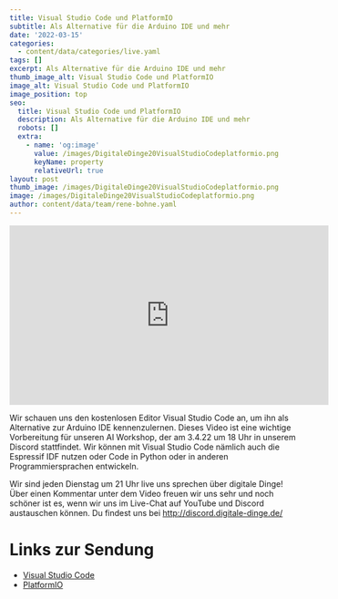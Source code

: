 ```yaml
---
title: Visual Studio Code und PlatformIO
subtitle: Als Alternative für die Arduino IDE und mehr
date: '2022-03-15'
categories:
  - content/data/categories/live.yaml
tags: []
excerpt: Als Alternative für die Arduino IDE und mehr
thumb_image_alt: Visual Studio Code und PlatformIO
image_alt: Visual Studio Code und PlatformIO
image_position: top
seo:
  title: Visual Studio Code und PlatformIO
  description: Als Alternative für die Arduino IDE und mehr
  robots: []
  extra:
    - name: 'og:image'
      value: /images/DigitaleDinge20VisualStudioCodeplatformio.png
      keyName: property
      relativeUrl: true
layout: post
thumb_image: /images/DigitaleDinge20VisualStudioCodeplatformio.png
image: /images/DigitaleDinge20VisualStudioCodeplatformio.png
author: content/data/team/rene-bohne.yaml
---
```

<iframe width="560" height="315"
src="https://www.youtube-nocookie.com/embed/9h_SBTC3HNI?modestbranding=1"
frameborder="0" allow="accelerometer; autoplay; encrypted-media;
gyroscope; picture-in-picture" allowfullscreen>\\\</iframe>

Wir schauen uns den kostenlosen Editor Visual Studio Code an, um ihn als Alternative zur Arduino IDE kennenzulernen. Dieses Video ist eine wichtige Vorbereitung für unseren AI Workshop, der am 3.4.22 um 18 Uhr in unserem Discord stattfindet. Wir können mit Visual Studio Code nämlich auch die Espressif IDF nutzen oder Code in Python oder in anderen Programmiersprachen entwickeln.

Wir sind jeden Dienstag um 21 Uhr live uns sprechen über digitale Dinge! Über einen Kommentar unter dem Video freuen wir uns sehr und noch schöner ist es, wenn wir uns im Live-Chat auf YouTube und Discord austauschen können. Du findest uns bei http://discord.digitale-dinge.de/

# Links zur Sendung

* [Visual Studio Code](https://code.visualstudio.com)
* [PlatformIO](https://platformio.org)